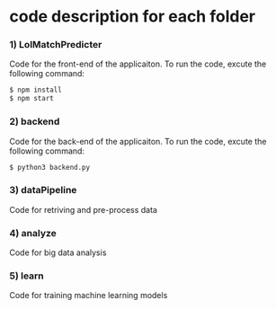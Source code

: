 # code description for each folder

### 1) LolMatchPredicter
Code for the front-end of the applicaiton. To run the code, excute the following command:
```sh
$ npm install
$ npm start
```

### 2) backend
Code for the back-end of the applicaiton. To run the code, excute the following command:
```sh
$ python3 backend.py
```

### 3) dataPipeline
Code for retriving and pre-process data

### 4) analyze
Code for big data analysis

### 5) learn
Code for training machine learning models